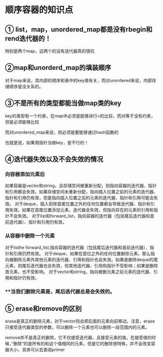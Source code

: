 # 顺序容器的知识点

## ① list，map，unordered_map都是没有rbegin和rend迭代器的！

特别是两个map，这两个的没有迭代器真的很坑

## ②map和unorderd_map的填装顺序

对于map来说，其内部的顺序和表中的key值有关，而对unordered来说，内部存储顺序是没关系的。

## ③不是所有的类型都能当做map类的key

key的类型有一个约束，在map中必须是能够进行<的比较，而对等于没有约束，但是必须能够比较

而对unordered_map来说，则必须是要能够通过hash函数的

也就是说，如果用指针当做key，是不行的！

## ④迭代器失效以及不会失效的情况

### 向容器添加元素后

如果容器是vector和string，且存储空间被重新分配，则指向容器的迭代器、指针和引用都会失效。如果存储空间未重新分配，指向插入位置之前的元素的迭代器、指针和引用仍有效，但是指向插入位置之后的元素的迭代器、指针和引用可能会失效。
		对于deque，插入到除首尾位置之外的任何位置都会导致迭代器、指针和引用失效。如果在首尾位置添加元素，迭代器会失效，但指向存在的元素的引用和指针不会失效。
		对于list和forward_list，指向容器的迭代器（包括尾后迭代器和首前迭代器）、指针和引用仍有效。

### 从容器中删除一个元素

对于listhe forward_list,指向容器的迭代器（包括尾后迭代器和首前迭代器）、指针和引用仍然有效。
		对于deque，如果在首位之外的任何位置删除元素，那么指向被删除元素外其他元素的迭代器、引用和指针也会失效。如果是删除deque的尾元素，则尾后迭代器也会失效，但其他迭代器、引用和指针不受影响；如果是删除首元素，也不受影响。
		对于vector和string，指向被删元素之前元素的迭代器、引用和指针仍有效。

### **当我们删除元素是，尾后迭代器总是会失效的。

## ⑤ erase和remove的区别

erase是真正的删除元素，对于vector则会把后面的元素向前移动，注意，erase只接受迭代器类型的参数，可以删除一个元素也可以删除一段范围内的元素。

remove并不是真正的删除，它不仅接受迭代器，且接受元素的值，在接受值的时候，”删除“的是所有的和这个值相同的元素，但是它的删除很特殊，并不会改变容器大小，具体可以去查阅primer


